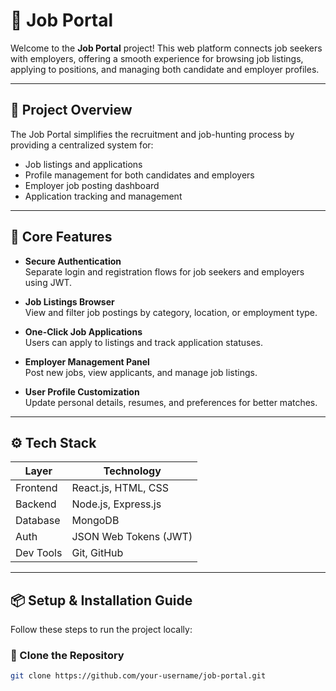 # 💼 Job Portal

Welcome to the **Job Portal** project! This web platform connects job seekers with employers, offering a smooth experience for browsing job listings, applying to positions, and managing both candidate and employer profiles.

---

## 📝 Project Overview

The Job Portal simplifies the recruitment and job-hunting process by providing a centralized system for:

- Job listings and applications
- Profile management for both candidates and employers
- Employer job posting dashboard
- Application tracking and management

---

## 🧩 Core Features

- **Secure Authentication**  
  Separate login and registration flows for job seekers and employers using JWT.

- **Job Listings Browser**  
  View and filter job postings by category, location, or employment type.

- **One-Click Job Applications**  
  Users can apply to listings and track application statuses.

- **Employer Management Panel**  
  Post new jobs, view applicants, and manage job listings.

- **User Profile Customization**  
  Update personal details, resumes, and preferences for better matches.

---

## ⚙️ Tech Stack

| Layer       | Technology              |
|-------------|--------------------------|
| Frontend    | React.js, HTML, CSS      |
| Backend     | Node.js, Express.js      |
| Database    | MongoDB                  |
| Auth        | JSON Web Tokens (JWT)    |
| Dev Tools   | Git, GitHub              |

---

## 📦 Setup & Installation Guide

Follow these steps to run the project locally:

### 🔁 Clone the Repository

```bash
git clone https://github.com/your-username/job-portal.git
